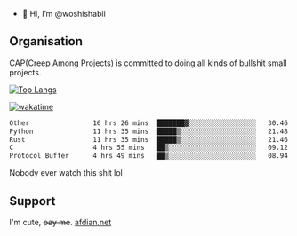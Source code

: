- 👋 Hi, I’m @woshishabii

## Organisation

CAP(Creep Among Projects) is committed to doing all kinds of bullshit small projects.

[![Top Langs](https://github-readme-stats.vercel.app/api/top-langs/?username=woshishabii&layout=compact)](https://github.com/anuraghazra/github-readme-stats)

[![wakatime](https://wakatime.com/badge/user/34d02784-acc1-4a16-82d7-33fdb53c4ed6.svg)](https://wakatime.com/@34d02784-acc1-4a16-82d7-33fdb53c4ed6)


<!--START_SECTION:waka-->

```txt
Other                16 hrs 26 mins  ███████▓░░░░░░░░░░░░░░░░░   30.46 %
Python               11 hrs 35 mins  █████▒░░░░░░░░░░░░░░░░░░░   21.48 %
Rust                 11 hrs 35 mins  █████▒░░░░░░░░░░░░░░░░░░░   21.46 %
C                    4 hrs 55 mins   ██▒░░░░░░░░░░░░░░░░░░░░░░   09.12 %
Protocol Buffer      4 hrs 49 mins   ██▒░░░░░░░░░░░░░░░░░░░░░░   08.94 %
```

<!--END_SECTION:waka-->

Nobody ever watch this shit lol

## Support
I'm cute, ~~pay me~~.
[afdian.net](https://afdian.com/a/woshishabi)

<!---
woshishabii/woshishabii is a ✨ special ✨ repository because its `README.md` (this file) appears on your GitHub profile.
You can click the Preview link to take a look at your changes.
--->

